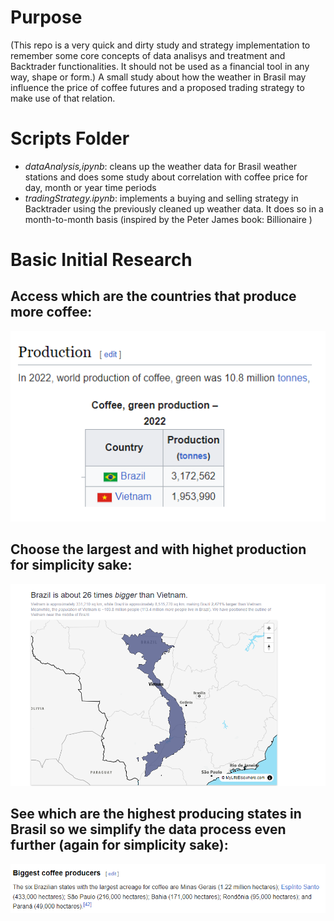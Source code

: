 # Purpose
(This repo is a very quick and dirty study and strategy implementation to remember some core concepts of data analisys and treatment and Backtrader functionalities. It should not be used as a financial tool in any way, shape or form.)
A small study about how the weather in Brasil may influence the price of coffee futures and a proposed trading strategy to make use of that relation.

# Scripts Folder
- *dataAnalysis,ipynb*: cleans up the weather data for Brasil weather stations and does some study about correlation with coffee price for day,  month or year time periods
- *tradingStrategy.ipynb*: implements a buying and selling strategy in Backtrader using the previously cleaned up weather data. It does so in a month-to-month basis
(inspired by the Peter James book: Billionaire )

# Basic Initial Research
## Access which are the countries that produce more coffee:

![alt text](imgs/coffeeProdTon.png)

## Choose the largest and with highet production for simplicity sake:

![alt text](imgs/brasilvsvietnamsize.png)

## See which are the highest producing states in Brasil so we simplify the data process even further (again for simplicity sake):

![alt text](imgs/coffeeProdBrasilState.png)